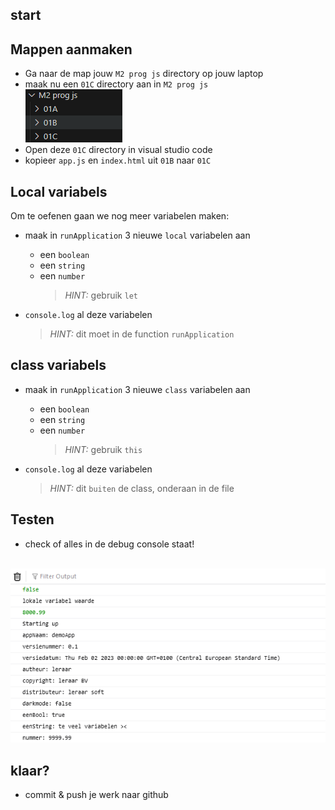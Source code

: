 
## start

## Mappen aanmaken

- Ga naar de map jouw `M2 prog js` directory op jouw laptop
- maak nu een `01C` directory aan in `M2 prog js`
<br>![](img/mappen.PNG)
- Open deze `01C` directory in visual studio code
- kopieer `app.js` en `index.html` uit `01B` naar `01C`

## Local variabels

Om te oefenen gaan we nog meer variabelen maken:

- maak in `runApplication` 3 nieuwe `local` variabelen aan
	- een `boolean`
	- een `string`
	- een `number` 
		> *HINT:* gebruik `let`

- `console.log` al deze variabelen  
	> *HINT:* dit moet in de function `runApplication`
	
## class variabels

- maak in `runApplication` 3 nieuwe `class` variabelen aan
	- een `boolean`
	- een `string`
	- een `number` 
		> *HINT:* gebruik `this`

- `console.log` al deze variabelen  
	> *HINT:* dit `buiten` de class, onderaan in de file

## Testen

- check of alles in de debug console staat!

<br>![](img/resultC.PNG)


## klaar?

- commit & push je werk naar github
